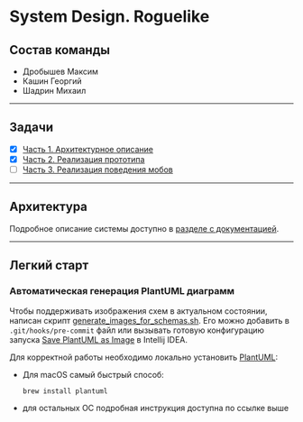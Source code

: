 # System Design. Roguelike

## Состав команды

* Дробышев Максим
* Кашин Георгий
* Шадрин Михаил

___

## Задачи

- [x] [Часть 1. Архитектурное описание](https://github.com/itmo-software-design/roguelike/pull/1)
- [x] [Часть 2. Реализация прототипа](https://github.com/itmo-software-design/roguelike/pull/2)
- [ ] [Часть 3. Реализация поведения мобов](https://github.com/itmo-software-design/roguelike/pull/3)

___

## Архитектура

Подробное описание системы доступно в [разделе с документацией](docs).
___

## Легкий старт

### Автоматическая генерация PlantUML диаграмм

Чтобы поддерживать изображения схем в актуальном состоянии, написан
скрипт [generate_images_for_schemas.sh](generate_images_for_schemas.sh).
Его можно добавить в `.git/hooks/pre-commit` файл или вызывать готовую конфигурацию
запуска [Save PlantUML as Image](.idea/runConfigurations/Save_PlantUML_as_Image.xml) в Intellij
IDEA.

Для корректной работы необходимо локально установить [PlantUML](https://plantuml.com/ru/starting):

* Для macOS самый быстрый способ:
    ```commandline
    brew install plantuml
    ```
* для остальных ОС подробная инструкция доступна по ссылке выше
